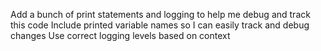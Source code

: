 Add a bunch of print statements and logging to help me debug and track this code
Include printed variable names so I can easily track and debug changes
Use correct logging levels based on context
